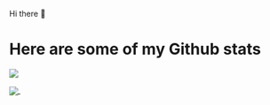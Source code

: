 Hi there 👋

<h1>Here are some of my Github stats</h1>
<a href="https://github.com/Gui37">
  <img align="center" src="gui37-readme-stats.vercel.app/api?username=Gui37&show_icons=true&theme=radical&count_private=true" />
</a>
<p><p><p>
<a href="https://github.com/Gui37/">
  <img align="center" src="gui37-readme-stats.vercel.app/api/top-langs/?username=Gui37&layout=compact&hide=php,javascript,css,html&langs_count=7" />
</a>
 

